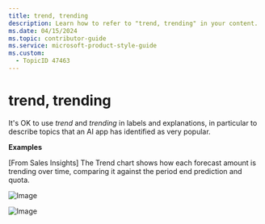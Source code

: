 ```yaml
---
title: trend, trending
description: Learn how to refer to "trend, trending" in your content.
ms.date: 04/15/2024
ms.topic: contributor-guide
ms.service: microsoft-product-style-guide
ms.custom:
  - TopicID 47463
---
```



# trend, trending

It's OK to use *trend* and *trending* in labels and explanations, in particular to describe topics that an AI app has identified as very popular.

**Examples**

[From Sales Insights] The Trend chart shows how each forecast amount is trending over time, comparing it against the period end prediction and quota.

![Image](~/media/1248028921.png)

![Image](~/media/1247574157.png)

